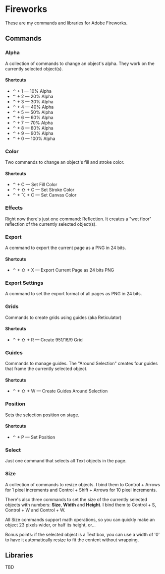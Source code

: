 # Fireworks

These are my commands and libraries for Adobe Fireworks.

## Commands

### Alpha
A collection of commands to change an object's alpha. They work on the currently selected object(s).

#### Shortcuts
  * &#x2303; + 1 — 10% Alpha
  * &#x2303; + 2 — 20% Alpha
  * &#x2303; + 3 — 30% Alpha
  * &#x2303; + 4 — 40% Alpha
  * &#x2303; + 5 — 50% Alpha
  * &#x2303; + 6 — 60% Alpha
  * &#x2303; + 7 — 70% Alpha
  * &#x2303; + 8 — 80% Alpha
  * &#x2303; + 9 — 90% Alpha
  * &#x2303; + 0 — 100% Alpha

### Color
Two commands to change an object's fill and stroke color.

#### Shortcuts
* &#x2303; + C — Set Fill Color
* &#x2303; + &#x21E7; + C — Set Stroke Color
* &#x2303; + &#x2325; + C — Set Canvas Color

### Effects
Right now there's just one command: Reflection. It creates a "wet floor" reflection of the currently selected object(s).

### Export
A command to export the current page as a PNG in 24 bits.

#### Shortcuts
* &#x2303; + &#x21E7; + X — Export Current Page as 24 bits PNG

### Export Settings
A command to set the export format of all pages as PNG in 24 bits.

### Grids
Commands to create grids using guides (aka Reticulator)

#### Shortcuts
* &#x2303; + &#x21E7; + R — Create 951/16/9 Grid

### Guides
Commands to manage guides. The "Around Selection" creates four guides that frame the currently selected object.

#### Shortcuts
* &#x2303; + &#x21E7; + W — Create Guides Around Selection


### Position
Sets the selection position on stage.

#### Shortcuts
* &#x2303; + P — Set Position

### Select
Just one command that selects all Text objects in the page.

### Size
A collection of commands to resize objects. I bind them to Control + Arrows for 1 pixel increments and Control + Shift + Arrows for 10 pixel increments.

There's also three commands to set the size of the currently selected objects with numbers: **Size**, **Width** and **Height**. I bind them to Control + S, Control + W and Control + W.

All Size commands support math operations, so you can quickly make an object 23 pixels wider, or half its height, or...

Bonus points: if the selected object is a Text box, you can use a width of '0' to have it automatically resize to fit the content without wrapping.


## Libraries

TBD